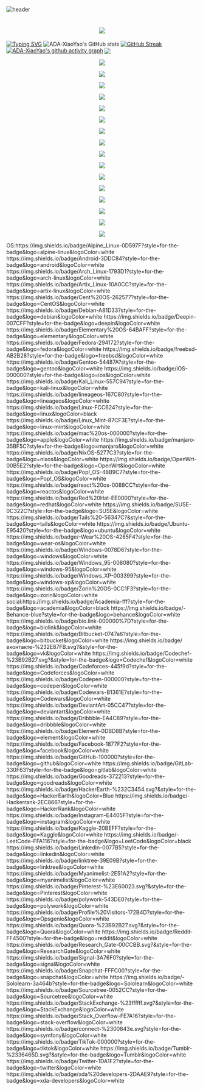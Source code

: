 ![header](https://capsule-render.vercel.app/api?type=wave&color=auto&height=300&section=header&text=Alfadi%E8%81%94%E7%9B%9F&fontSize=90&font=Noto+Sans+SC)
<h1 align="center">
	<a href="https://sunguoqi.com/">
		<img src="https://readme-typing-svg.herokuapp.com/?lines=console.log(%22Hello%2C%20World!%22);小孙同学祝您今天愉快!&center=true&size=27">
	</a>
</h1>

[![Typing SVG](https://readme-typing-svg.demolab.com?MI_TRANS_ID-7=Fira%E7%A0%81&size=37&MI_TRANS_ID-11=%E6%AD%A3%E5%B8%B8%E7%9A%84&pause=1000&center=true&vCenter=true&width=435&lines=Cyberspace+Security)](https://git.io/typing-svg)
![ADA-XiaoYao's GitHub stats](https://github-readme-stats.vercel.app/api?username=ADA-XiaoYao&show_icons=true&theme=radical)
[![GitHub Streak](https://streak-stats.demolab.com/?user=ADA-XiaoYao&theme=dark)](https://git.io/streak-stats)
[![ADA-XiaoYao's github activity graph](https://github-readme-activity-graph.vercel.app/graph?username=ADA-XiaoYao&theme=github-compact)](https://github.com/ashutosh00710/github-readme-activity-graph)
<img align="center" src="https://github-readme-stats.vercel.app/api/top-langs/?username=ADA-XiaoYao&theme=transparent&hide_border=true&layout=donut-vertical&langs_count=6" />
<!-- 分组 1-5 -->
<p align="center">
  <a href="https://skillicons.dev">
    <img src="https://skillicons.dev/icons?i=ableton,activitypub,actix,adonis,ae,aiscript,alpinejs,anaconda,androidstudio,angular,ansible,apollo,apple,appwrite,arch&theme=dark&perline=15" />
  </a>
</p>

<p align="center">
  <a href="https://skillicons.dev">
    <img src="https://skillicons.dev/icons?i=arduino,astro,atom,au,autocad,aws,azul,azure,babel,bash,bevy,bitbucket,blender,bootstrap,bsd&theme=dark&perline=15" />
  </a>
</p>

<p align="center">
  <a href="https://skillicons.dev">
    <img src="https://skillicons.dev/icons?i=bun,c,cs,cpp,crystal,cassandra,clion,clojure,cloudflare,cmake,codepen,coffeescript,css,cypress,d3&theme=dark&perline=15" />
  </a>
</p>

<p align="center">
  <a href="https://skillicons.dev">
    <img src="https://skillicons.dev/icons?i=dart,debian,deno,devto,discord,bots,discordjs,django,docker,dotnet,dynamodb,eclipse,elasticsearch,electron,elixir&theme=dark&perline=15" />
  </a>
</p>

<p align="center">
  <a href="https://skillicons.dev">
    <img src="https://skillicons.dev/icons?i=elysia,emacs,ember,emotion,express,fastapi,fediverse,figma,firebase,flask,flutter,forth,fortran,gamemakerstudio,gatsby&theme=dark&perline=15" />
  </a>
</p>

<!-- 分组 6-10 -->
<p align="center">
  <a href="https://skillicons.dev">
    <img src="https://skillicons.dev/icons?i=gcp,git,github,githubactions,gitlab,gmail,gherkin,go,gradle,godot,grafana,graphql,gtk,gulp,haskell&theme=dark&perline=15" />
  </a>
</p>

<p align="center">
  <a href="https://skillicons.dev">
    <img src="https://skillicons.dev/icons?i=haxe,haxeflixel,heroku,hibernate,html,htmx,idea,ai,instagram,ipfs,java,js,jenkins,jest,jquery&theme=dark&perline=15" />
  </a>
</p>

<p align="center">
  <a href="https://skillicons.dev">
    <img src="https://skillicons.dev/icons?i=kafka,kali,kotlin,ktor,kubernetes,laravel,latex,less,linkedin,linux,lit,lua,md,mastodon,materialui&theme=dark&perline=15" />
  </a>
</p>

<p align="center">
  <a href="https://skillicons.dev">
    <img src="https://skillicons.dev/icons?i=matlab,maven,mint,misskey,mongodb,mysql,neovim,nestjs,netlify,nextjs,nginx,nim,nix,nodejs,notion&theme=dark&perline=15" />
  </a>
</p>

<p align="center">
  <a href="https://skillicons.dev">
    <img src="https://skillicons.dev/icons?i=npm,nuxtjs,obsidian,ocaml,octave,opencv,openshift,openstack,p5js,perl,ps,php,phpstorm,pinia,pkl&theme=dark&perline=15" />
  </a>
</p>

<!-- 分组 11-14 -->
<p align="center">
  <a href="https://skillicons.dev">
    <img src="https://skillicons.dev/icons?i=plan9,planetscale,pnpm,postgres,postman,powershell,pr,prisma,processing,prometheus,pug,pycharm,py,pytorch,qt&theme=dark&perline=15" />
  </a>
</p>

<p align="center">
  <a href="https://skillicons.dev">
    <img src="https://skillicons.dev/icons?i=r,rabbitmq,rails,raspberrypi,react,reactivex,redhat,redis,redux,regex,remix,replit,rider,robloxstudio,rocket&theme=dark&perline=15" />
  </a>
</p>

<p align="center">
  <a href="https://skillicons.dev">
    <img src="https://skillicons.dev/icons?i=rollupjs,ros,ruby,rust,sass,spring,sqlite,stackoverflow,styledcomponents,sublime,supabase,scala,sklearn,selenium,sentry&theme=dark&perline=15" />
  </a>
</p>

<p align="center">
  <a href="https://skillicons.dev">
    <img src="https://skillicons.dev/icons?i=sequelize,sketchup,solidity,solidjs,svelte,svg,swift,symfony,tailwind,tauri,tensorflow,terraform,threejs,twitter,ts&theme=dark&perline=15" />
  </a>
</p>

<p align="center">
  <a href="https://skillicons.dev">
    <img src="https://skillicons.dev/icons?i=ubuntu,unity,unreal,v,vala,vercel,vim,visualstudio,vite,vitest,vscode,vscodium,vuetify,wasm,webflow&theme=dark&perline=15" />
  </a>
</p>

<!-- 最后分组 -->
<p align="center">
  <a href="https://skillicons.dev">
    <img src="https://skillicons.dev/icons?i=webpack,webstorm,windicss,windows,wordpress,workers,xd,yarn,yew,zig&theme=dark&perline=15" />
  </a>
</p>
OS:https://img.shields.io/badge/Alpine_Linux-0D597F?style=for-the-badge&logo=alpine-linux&logoColor=white https://img.shields.io/badge/Android-3DDC84?style=for-the-badge&logo=android&logoColor=white https://img.shields.io/badge/Arch_Linux-1793D1?style=for-the-badge&logo=arch-linux&logoColor=white https://img.shields.io/badge/Artix_Linux-10A0CC?style=for-the-badge&logo=artix-linux&logoColor=white https://img.shields.io/badge/Cent%20OS-262577?style=for-the-badge&logo=CentOS&logoColor=white https://img.shields.io/badge/Debian-A81D33?style=for-the-badge&logo=debian&logoColor=white https://img.shields.io/badge/Deepin-007CFF?style=for-the-badge&logo=deepin&logoColor=white https://img.shields.io/badge/Elementary%20OS-64BAFF?style=for-the-badge&logo=elementary&logoColor=white https://img.shields.io/badge/Fedora-294172?style=for-the-badge&logo=fedora&logoColor=white https://img.shields.io/badge/freebsd-AB2B28?style=for-the-badge&logo=freebsd&logoColor=white https://img.shields.io/badge/Gentoo-54487A?style=for-the-badge&logo=gentoo&logoColor=white https://img.shields.io/badge/iOS-000000?style=for-the-badge&logo=ios&logoColor=white https://img.shields.io/badge/Kali_Linux-557C94?style=for-the-badge&logo=kali-linux&logoColor=white https://img.shields.io/badge/lineageos-167C80?style=for-the-badge&logo=lineageos&logoColor=white https://img.shields.io/badge/Linux-FCC624?style=for-the-badge&logo=linux&logoColor=black https://img.shields.io/badge/Linux_Mint-87CF3E?style=for-the-badge&logo=linux-mint&logoColor=white https://img.shields.io/badge/mac%20os-000000?style=for-the-badge&logo=apple&logoColor=white https://img.shields.io/badge/manjaro-35BF5C?style=for-the-badge&logo=manjaro&logoColor=white https://img.shields.io/badge/NixOS-5277C3?style=for-the-badge&logo=nixos&logoColor=white https://img.shields.io/badge/OpenWrt-00B5E2?style=for-the-badge&logo=OpenWrt&logoColor=white https://img.shields.io/badge/Pop!_OS-48B9C7?style=for-the-badge&logo=Pop!_OS&logoColor=white https://img.shields.io/badge/react%20os-0088CC?style=for-the-badge&logo=reactos&logoColor=white https://img.shields.io/badge/Red%20Hat-EE0000?style=for-the-badge&logo=redhat&logoColor=white https://img.shields.io/badge/SUSE-0C322C?style=for-the-badge&logo=SUSE&logoColor=white https://img.shields.io/badge/Tails%20-56347C?&style=for-the-badge&logo=tails&logoColor=white https://img.shields.io/badge/Ubuntu-E95420?style=for-the-badge&logo=ubuntu&logoColor=white https://img.shields.io/badge/-Wear%20OS-4285F4?style=for-the-badge&logo=wear-os&logoColor=white https://img.shields.io/badge/Windows-0078D6?style=for-the-badge&logo=windows&logoColor=white https://img.shields.io/badge/Windows_95-008080?style=for-the-badge&logo=windows-95&logoColor=white https://img.shields.io/badge/Windows_XP-003399?style=for-the-badge&logo=windows-xp&logoColor=white https://img.shields.io/badge/Zorin%20OS-0CC1F3?style=for-the-badge&logo=zorin&logoColor=white
social:https://img.shields.io/badge/Academia-fff?style=for-the-badge&logo=academia&logoColor=black https://img.shields.io/badge/-Behance-blue?style=for-the-badge&logo=behance&logoColor=white https://img.shields.io/badge/bio.link-000000%7D?style=for-the-badge&logo=biolink&logoColor=white https://img.shields.io/badge/Bitbucket-0747a6?style=for-the-badge&logo=bitbucket&logoColor=white https://img.shields.io/badge/вконтакте-%232E87FB.svg?&style=for-the-badge&logo=vk&logoColor=white https://img.shields.io/badge/Codechef-%23B92B27.svg?&style=for-the-badge&logo=Codechef&logoColor=white https://img.shields.io/badge/Codeforces-445f9d?style=for-the-badge&logo=Codeforces&logoColor=white https://img.shields.io/badge/Codepen-000000?style=for-the-badge&logo=codepen&logoColor=white https://img.shields.io/badge/Codewars-B1361E?style=for-the-badge&logo=Codewars&logoColor=white https://img.shields.io/badge/DeviantArt-05CC47?style=for-the-badge&logo=deviantart&logoColor=white https://img.shields.io/badge/Dribbble-EA4C89?style=for-the-badge&logo=dribbble&logoColor=white https://img.shields.io/badge/Element-0DBD8B?style=for-the-badge&logo=element&logoColor=white https://img.shields.io/badge/Facebook-1877F2?style=for-the-badge&logo=facebook&logoColor=white https://img.shields.io/badge/GitHub-100000?style=for-the-badge&logo=github&logoColor=white https://img.shields.io/badge/GitLab-330F63?style=for-the-badge&logo=gitlab&logoColor=white https://img.shields.io/badge/Goodreads-372213?style=for-the-badge&logo=goodreads&logoColor=white https://img.shields.io/badge/HackerEarth-%232C3454.svg?&style=for-the-badge&logo=HackerEarth&logoColor=Blue https://img.shields.io/badge/-Hackerrank-2EC866?style=for-the-badge&logo=HackerRank&logoColor=white https://img.shields.io/badge/Instagram-E4405F?style=for-the-badge&logo=instagram&logoColor=white https://img.shields.io/badge/Kaggle-20BEFF?style=for-the-badge&logo=Kaggle&logoColor=white https://img.shields.io/badge/-LeetCode-FFA116?style=for-the-badge&logo=LeetCode&logoColor=black https://img.shields.io/badge/LinkedIn-0077B5?style=for-the-badge&logo=linkedin&logoColor=white https://img.shields.io/badge/linktree-39E09B?style=for-the-badge&logo=linktree&logoColor=white https://img.shields.io/badge/Myanimelist-2E51A2?style=for-the-badge&logo=myanimelist&logoColor=white https://img.shields.io/badge/Pinterest-%23E60023.svg?&style=for-the-badge&logo=Pinterest&logoColor=white https://img.shields.io/badge/polywork-543DE0?style=for-the-badge&logo=polywork&logoColor=white https://img.shields.io/badge/Profile%20Visitors-172B4D?style=for-the-badge&logo=Opsgenie&logoColor=white https://img.shields.io/badge/Quora-%23B92B27.svg?&style=for-the-badge&logo=Quora&logoColor=white https://img.shields.io/badge/Reddit-FF4500?style=for-the-badge&logo=reddit&logoColor=white https://img.shields.io/badge/Research_Gate-00CCBB.svg?&style=for-the-badge&logo=ResearchGate&logoColor=white https://img.shields.io/badge/Signal-3A76F0?style=for-the-badge&logo=signal&logoColor=white https://img.shields.io/badge/Snapchat-FFFC00?style=for-the-badge&logo=snapchat&logoColor=white https://img.shields.io/badge/-Sololearn-3a464b?style=for-the-badge&logo=Sololearn&logoColor=white https://img.shields.io/badge/Sourcetree-0052CC?style=for-the-badge&logo=Sourcetree&logoColor=white https://img.shields.io/badge/StackExchange-%23ffffff.svg?&style=for-the-badge&logo=StackExchange&logoColor=white https://img.shields.io/badge/Stack_Overflow-FE7A16?style=for-the-badge&logo=stack-overflow&logoColor=white https://img.shields.io/badge/connect-%2300843e.svg?style=for-the-badge&logo=symfony&logoColor=white https://img.shields.io/badge/TikTok-000000?style=for-the-badge&logo=tiktok&logoColor=white https://img.shields.io/badge/Tumblr-%2336465D.svg?&style=for-the-badge&logo=Tumblr&logoColor=white https://img.shields.io/badge/Twitter-1DA1F2?style=for-the-badge&logo=twitter&logoColor=white https://img.shields.io/badge/xda%20developers-2DAAE9?style=for-the-badge&logo=xda-developers&logoColor=white